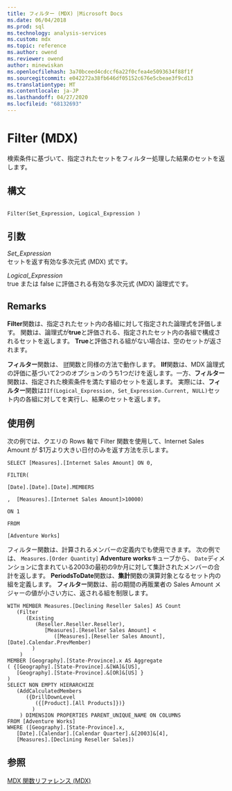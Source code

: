 ```yaml
---
title: フィルター (MDX) |Microsoft Docs
ms.date: 06/04/2018
ms.prod: sql
ms.technology: analysis-services
ms.custom: mdx
ms.topic: reference
ms.author: owend
ms.reviewer: owend
author: minewiskan
ms.openlocfilehash: 3a70bceed4cdccf6a22f0cfea4e5093634f88f1f
ms.sourcegitcommit: e042272a38fb646df05152c676e5cbeae3f9cd13
ms.translationtype: MT
ms.contentlocale: ja-JP
ms.lasthandoff: 04/27/2020
ms.locfileid: "68132693"
---
```

# <a name="filter-mdx"></a>Filter (MDX)


  検索条件に基づいて、指定されたセットをフィルター処理した結果のセットを返します。  
  
## <a name="syntax"></a>構文  
  
```  
  
Filter(Set_Expression, Logical_Expression )  
```  
  
## <a name="arguments"></a>引数  
 *Set_Expression*  
 セットを返す有効な多次元式 (MDX) 式です。  
  
 *Logical_Expression*  
 true または false に評価される有効な多次元式 (MDX) 論理式です。  
  
## <a name="remarks"></a>Remarks  
 **Filter**関数は、指定されたセット内の各組に対して指定された論理式を評価します。 関数は、論理式が**true**と評価される、指定されたセット内の各組で構成されるセットを返します。 **True**と評価される組がない場合は、空のセットが返されます。  
  
 **フィルター**関数は、 [IIf](../mdx/iif-mdx.md)関数と同様の方法で動作します。 **IIf**関数は、MDX 論理式の評価に基づいて2つのオプションのうち1つだけを返します。一方、**フィルター**関数は、指定された検索条件を満たす組のセットを返します。 実際には、**フィルター**関数は`IIf(Logical_Expression, Set_Expression.Current, NULL)`セット内の各組に対してを実行し、結果のセットを返します。  
  
## <a name="examples"></a>使用例  
 次の例では、クエリの Rows 軸で Filter 関数を使用して、Internet Sales Amount が $1万より大きい日付のみを返す方法を示します。  
  
 `SELECT [Measures].[Internet Sales Amount] ON 0,`  
  
 `FILTER(`  
  
 `[Date].[Date].[Date].MEMBERS`  
  
 `,  [Measures].[Internet Sales Amount]>10000)`  
  
 `ON 1`  
  
 `FROM`  
  
 `[Adventure Works]`  
  
 フィルター関数は、計算されるメンバーの定義内でも使用できます。 次の例では、 `Measures.[Order Quantity]` **Adventure works**キューブから、 `Date`ディメンションに含まれている2003の最初の9か月に対して集計されたメンバーの合計を返します。 **PeriodsToDate**関数は、**集計**関数の演算対象となるセット内の組を定義します。 **フィルター**関数は、前の期間の再販業者の Sales Amount メジャーの値が小さい方に、返される組を制限します。  
  
```  
WITH MEMBER Measures.[Declining Reseller Sales] AS Count  
   (Filter  
      (Existing  
         (Reseller.Reseller.Reseller),   
            [Measures].[Reseller Sales Amount] <   
               ([Measures].[Reseller Sales Amount],[Date].Calendar.PrevMember)  
        )  
    )  
MEMBER [Geography].[State-Province].x AS Aggregate   
( {[Geography].[State-Province].&[WA]&[US],   
   [Geography].[State-Province].&[OR]&[US] }   
)  
SELECT NON EMPTY HIERARCHIZE   
   (AddCalculatedMembers   
      ({DrillDownLevel  
         ({[Product].[All Products]})}  
        )  
    ) DIMENSION PROPERTIES PARENT_UNIQUE_NAME ON COLUMNS   
FROM [Adventure Works]  
WHERE ([Geography].[State-Province].x,   
   [Date].[Calendar].[Calendar Quarter].&[2003]&[4],  
   [Measures].[Declining Reseller Sales])  
```  
  
## <a name="see-also"></a>参照  
 [MDX 関数リファレンス &#40;MDX&#41;](../mdx/mdx-function-reference-mdx.md)  
  
  
